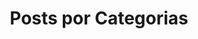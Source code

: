 ﻿---
title: "Posts por Categorias"
layout: categories
permalink: /categories/
author_profile: true
---

